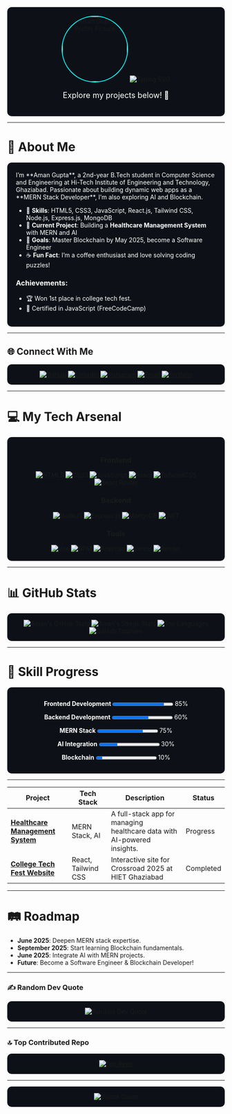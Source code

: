 <div align="center" style="background-color: #0D1117; padding: 20px; border-radius: 10px;">
  <img src="https://github.com/amangupta9454.png" alt="Aman Gupta's Profile Picture" width="150" style="border-radius: 50%; border: 2px solid #00FFFF;">
  <img src="https://readme-typing-svg.herokuapp.com?font=Orbitron&size=40&duration=4000&pause=500&color=00FFFF&center=true&vCenter=true&width=900&lines=Hey+There!+I’m+Aman+Gupta;Aspiring+MERN+Stack+Wizard;Crafting+Scalable+Web+Solutions" alt="Typing SVG" />
  <p style="color: #FFFFFF; font-size: 18px;">Explore my projects below! 🚀</p>
</div>

---

# 💫 About Me
<div style="background-color: #0D1117; padding: 20px; border-radius: 10px; color: #FFFFFF;">
I’m **Aman Gupta**, a 2nd-year B.Tech student in Computer Science and Engineering at Hi-Tech Institute of Engineering and Technology, Ghaziabad. Passionate about building dynamic web apps as a **MERN Stack Developer**, I’m also exploring AI and Blockchain.

- 🔧 **Skills**: HTML5, CSS3, JavaScript, React.js, Tailwind CSS, Node.js, Express.js, MongoDB
- 🏥 **Current Project**: Building a **Healthcare Management System** with MERN and AI
- 🎯 **Goals**: Master Blockchain by May 2025, become a Software Engineer
- ☕ **Fun Fact**: I’m a coffee enthusiast and love solving coding puzzles!

### Achievements:
- 🏆 Won 1st place in college tech fest.
- 📜 Certified in JavaScript (FreeCodeCamp)
</div>

---

## 🌐 Connect With Me
<div align="center" style="background-color: #0D1117; padding: 15px; border-radius: 10px;">
  <a href="https://github.com/amangupta9454"><img src="https://img.shields.io/badge/GitHub-181717?logo=github&logoColor=cyan" alt="GitHub"></a>
  <a href="https://linkedin.com/in/amangupta9454"><img src="https://img.shields.io/badge/LinkedIn-0077B5?logo=linkedin&logoColor=cyan" alt="LinkedIn"></a>
  <a href="https://instagram.com/gupta_aman_9161"><img src="https://img.shields.io/badge/Instagram-E4405F?logo=instagram&logoColor=cyan" alt="Instagram"></a>
  <a href="mailto:ag0567688@gmail.com"><img src="https://img.shields.io/badge/Email-D14836?logo=gmail&logoColor=cyan" alt="Email"></a>
  <a href="https://amangupta.dev"><img src="https://img.shields.io/badge/Portfolio-FF6C37?logo=web&logoColor=cyan" alt="Portfolio"></a>
</div>

---

# 💻 My Tech Arsenal
<div align="center" style="background-color: #0D1117; padding: 20px; border-radius: 10px;">
  <h3>Frontend</h3>
  <img src="https://img.shields.io/badge/HTML5-E34F26?logo=html5&logoColor=white" alt="HTML5">
  <img src="https://img.shields.io/badge/CSS3-1572B6?logo=css3&logoColor=white" alt="CSS3">
  <img src="https://img.shields.io/badge/JavaScript-F7DF1E?logo=javascript&logoColor=black" alt="JavaScript">
  <img src="https://img.shields.io/badge/React-61DAFB?logo=react&logoColor=black" alt="React">
  <img src="https://img.shields.io/badge/Tailwind_CSS-38B2AC?logo=tailwind-css&logoColor=white" alt="TailwindCSS">
  <img src="https://img.shields.io/badge/React_Router-CA4245?logo=react-router&logoColor=white" alt="React Router">

  <h3>Backend</h3>
  <img src="https://img.shields.io/badge/Node.js-6DA55F?logo=node.js&logoColor=white" alt="NodeJS">
  <img src="https://img.shields.io/badge/Express.js-404D59?logo=express&logoColor=white" alt="Express.js">
  <img src="https://img.shields.io/badge/MongoDB-4EA94B?logo=mongodb&logoColor=white" alt="MongoDB">
  <img src="https://img.shields.io/badge/JWT-000000?logo=JSON%20web%20tokens&logoColor=white" alt="JWT">

  <h3>Tools</h3>
  <img src="https://img.shields.io/badge/Vite-646CFF?logo=vite&logoColor=white" alt="Vite">
  <img src="https://img.shields.io/badge/NPM-CB3837?logo=npm&logoColor=white" alt="NPM">
  <img src="https://img.shields.io/badge/Postman-FF6C37?logo=postman&logoColor=white" alt="Postman">
  <img src="https://img.shields.io/badge/Vercel-000000?logo=vercel&logoColor=white" alt="Vercel">
  <img src="https://img.shields.io/badge/Render-46E3B7?logo=render&logoColor=white" alt="Render">
</div>

---

# 📊 GitHub Stats
<div align="center" style="background-color: #0D1117; padding: 15px; border-radius: 10px;">
  <img src="https://github-readme-stats.vercel.app/api?username=amangupta9454&show_icons=true&theme=dracula&hide_border=true&bg_color=0D1117" alt="Aman's GitHub Stats" />
  <img src="https://github-readme-streak-stats.herokuapp.com/?user=amangupta9454&theme=dracula&hide_border=true&background=0D1117" alt="Aman's Streak Stats" />
  <img src="https://github-readme-stats.vercel.app/api/top-langs/?username=amangupta9454&layout=compact&theme=dracula&hide_border=true&bg_color=0D1117" alt="Top Languages" />
  <img src="https://github-profile-trophy.vercel.app/?username=amangupta9454&theme=dracula&no-frame=true&margin-w=10" alt="GitHub Trophies" />
</div>

---

# 🚀 Skill Progress
<div align="center" style="background-color: #0D1117; padding: 15px; border-radius: 10px; color: #FFFFFF;">
  <p><b>Frontend Development</b> <progress value="85" max="100"></progress> 85%</p>
  <p><b>Backend Development</b> <progress value="60" max="100"></progress> 60%</p>
  <p><b>MERN Stack</b> <progress value="75" max="100"></progress> 75%</p>
  <p><b>AI Integration</b> <progress value="30" max="100"></progress> 30%</p>
  <p><b>Blockchain</b> <progress value="10" max="100"></progress> 10%</p>
</div>

---
| Project | Tech Stack | Description | Status |
|---------|------------|-------------|--------|
| [**Healthcare Management System**](https://github.com/amangupta9454/healthcare-management-system) | MERN Stack, AI | A full-stack app for managing healthcare data with AI-powered insights. |Progress ||
| [**College Tech Fest Website**](https://github.com/amangupta9454/college-tech-fest) | React, Tailwind CSS | Interactive site for Crossroad 2025 at HIET Ghaziabad |Completed ||

---

# 🛤️ Roadmap
- **June 2025**: Deepen MERN stack expertise.
- **September 2025**: Start learning Blockchain fundamentals.
- **June 2025**: Integrate AI with MERN projects.
- **Future**: Become a Software Engineer & Blockchain Developer!

---

### ✍️ Random Dev Quote
<div align="center" style="background-color: #0D1117; padding: 15px; border-radius: 10px;">
  <img src="https://quotes-github-readme.vercel.app/api?type=horizontal&theme=radical" alt="Random Dev Quote" />
</div>

---

### 🔝 Top Contributed Repo
<div align="center" style="background-color: #0D1117; padding: 15px; border-radius: 10px;">
  <a href="https://github.com/amangupta9454/healthcare-management-system">
    <img src="https://github-readme-stats.vercel.app/api/pin/?username=amangupta9454&repo=healthcare-management-system&theme=radical&hide_border=true&bg_color=0D1117" alt="Top Repo" />
  </a>
</div>

---

<div align="center" style="background-color: #0D1117; padding: 15px; border-radius: 10px;">
  <img src="https://visitor-badge.laobi.icu/badge?page_id=amangupta9454.amangupta9454&left_color=gray&right_color=cyan" alt="Visitor Count" />
</div>

<!-- Enhanced with love by Aman Gupta & Grok 3 -->
